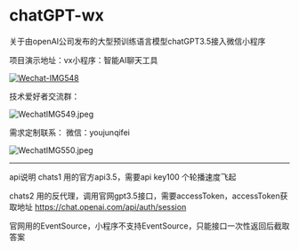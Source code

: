 # chatGPT-wx
关于由openAI公司发布的大型预训练语言模型chatGPT3.5接入微信小程序

项目演示地址：vx小程序：智能AI聊天工具

<a href='https://postimages.org/' target='_blank'><img src='https://i.postimg.cc/d0kQSBCT/Wechat-IMG548.jpg' border='0' alt='Wechat-IMG548'/></a>

技术爱好者交流群：

<img alt="WechatIMG549.jpeg" src="static/WechatIMG549.jpeg"/>


需求定制联系： 微信：youjunqifei

<img alt="WechatIMG550.jpeg" src="static/WechatIMG3549.jpeg"/>

--------------------------------------------------------------------
api说明
chats1
用的官方api3.5，需要api key100 个轮播速度飞起

chats2
用的反代理，调用官网gpt3.5接口，需要accessToken，accessToken获取地址 https://chat.openai.com/api/auth/session

官网用的EventSource，小程序不支持EventSource，只能接口一次性返回后截取答案

